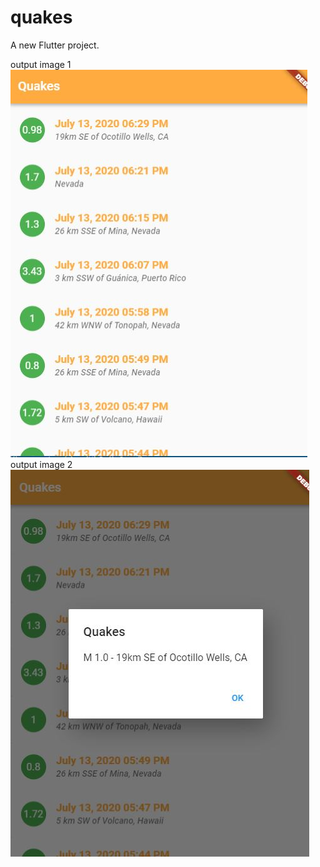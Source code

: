 # quakes

A new Flutter project.

output image 1 <br />
![Image of Quakes](https://github.com/sandeepmaharjan55/recent_quakes/blob/master/outputimages/1.JPG) <br />
output image 2<br />
![Image of Quakes](https://github.com/sandeepmaharjan55/recent_quakes/blob/master/outputimages/2.JPG)
